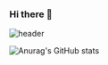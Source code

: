 ### Hi there 👋

![header](https://capsule-render.vercel.app/api?type=Waving&color=auto&height=300&section=header&text=안녕하세요%20이정훈입니다.&fontSize=60)


![Anurag's GitHub stats](https://github-readme-stats.vercel.app/api?username=gns14585&show_icons=true&theme=radical)
